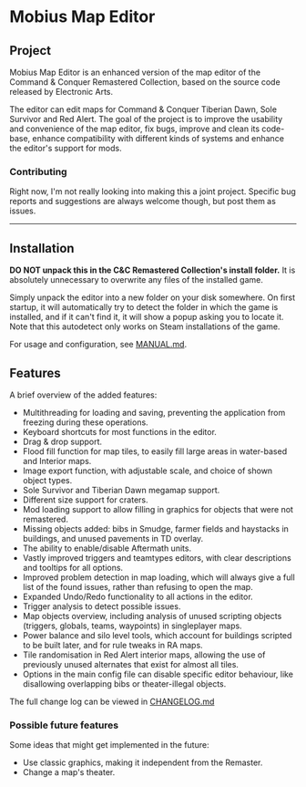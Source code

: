 ﻿# Mobius Map Editor

## Project

Mobius Map Editor is an enhanced version of the map editor of the Command & Conquer Remastered Collection, based on the source code released by Electronic Arts.

The editor can edit maps for Command & Conquer Tiberian Dawn, Sole Survivor and Red Alert. The goal of the project is to improve the usability and convenience of the map editor, fix bugs, improve and clean its code-base, enhance compatibility with different kinds of systems and enhance the editor's support for mods.

### Contributing

Right now, I'm not really looking into making this a joint project. Specific bug reports and suggestions are always welcome though, but post them as issues.

---

## Installation

**DO NOT unpack this in the C&C Remastered Collection's install folder.** It is absolutely unnecessary to overwrite any files of the installed game.

Simply unpack the editor into a new folder on your disk somewhere. On first startup, it will automatically try to detect the folder in which the game is installed, and if it can't find it, it will show a popup asking you to locate it. Note that this autodetect only works on Steam installations of the game.

For usage and configuration, see [MANUAL.md](MANUAL.md).

## Features

A brief overview of the added features:

* Multithreading for loading and saving, preventing the application from freezing during these operations.
* Keyboard shortcuts for most functions in the editor.
* Drag & drop support.
* Flood fill function for map tiles, to easily fill large areas in water-based and Interior maps.
* Image export function, with adjustable scale, and choice of shown object types.
* Sole Survivor and Tiberian Dawn megamap support.
* Different size support for craters.
* Mod loading support to allow filling in graphics for objects that were not remastered.
* Missing objects added: bibs in Smudge, farmer fields and haystacks in buildings, and unused pavements in TD overlay.
* The ability to enable/disable Aftermath units.
* Vastly improved triggers and teamtypes editors, with clear descriptions and tooltips for all options.
* Improved problem detection in map loading, which will always give a full list of the found issues, rather than refusing to open the map.
* Expanded Undo/Redo functionality to all actions in the editor.
* Trigger analysis to detect possible issues.
* Map objects overview, including analysis of unused scripting objects (triggers, globals, teams, waypoints) in singleplayer maps.
* Power balance and silo level tools, which account for buildings scripted to be built later, and for rule tweaks in RA maps.
* Tile randomisation in Red Alert interior maps, allowing the use of previously unused alternates that exist for almost all tiles.
* Options in the main config file can disable specific editor behaviour, like disallowing overlapping bibs or theater-illegal objects.

The full change log can be viewed in [CHANGELOG.md](CHANGELOG.md)

### Possible future features

Some ideas that might get implemented in the future:

* Use classic graphics, making it independent from the Remaster.
* Change a map's theater.
